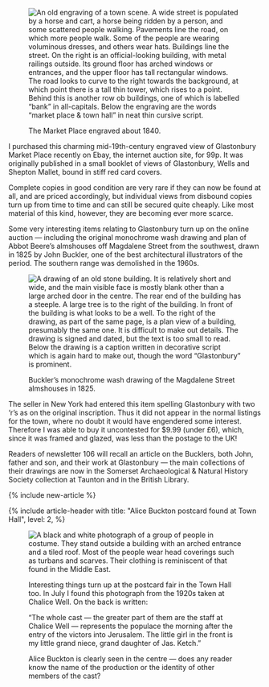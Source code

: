 <figure>
<img src="../rare-marketplace.jpg" alt="An old engraving of a town scene. A wide street is populated by a horse and cart, a horse being ridden by a person, and some scattered people walking. Pavements line the road, on which more people walk. Some of the people are wearing voluminous dresses, and others wear hats. Buildings line the street. On the right is an official-looking building, with metal railings outside. Its ground floor has arched windows or entrances, and the upper floor has tall rectangular windows. The road looks to curve to the right towards the background, at which point there is a tall thin tower, which rises to a point. Behind this is another row ob buildings, one of which is labelled “bank” in all-capitals. Below the engraving are the words “market place &amp; town hall” in neat thin cursive script.">
<figcaption>

The Market Place engraved about 1840.

</figcaption>
</figure>

I purchased this charming mid-19th-century engraved view of Glastonbury
Market Place recently on Ebay, the internet auction site, for 99p. It
was originally published in a small booklet of views of Glastonbury,
Wells and Shepton Mallet, bound in stiff red card covers.

Complete copies in good condition are very rare if they can now be found
at all, and are priced accordingly, but individual views from disbound
copies turn up from time to time and can still be secured quite cheaply.
Like most material of this kind, however, they are becoming ever more
scarce.

Some very interesting items relating to Glastonbury turn up on the
online auction — including the original monochrome wash drawing and plan
of Abbot Beere’s almshouses off Magdalene Street from the southwest,
drawn in 1825 by John Buckler, one of the best architectural
illustrators of the period. The southern range was demolished in the
1960s.

<figure>
<img src="../rare-Buckler-almshouses.jpg" alt="A drawing of an old stone building. It is relatively short and wide, and the main visible face is mostly blank other than a large arched door in the centre. The rear end of the building has a steeple. A large tree is to the right of the building. In front of the building is what looks to be a well. To the right of the drawing, as part of the same page, is a plan view of a building, presumably the same one. It is difficult to make out details. The drawing is signed and dated, but the text is too small to read. Below the drawing is a caption written in decorative script which is again hard to make out, though the word “Glastonbury” is prominent.">
<figcaption>

Buckler’s monochrome wash drawing of the Magdalene Street almshouses in
1825.

</figcaption>
</figure>

The seller in New York had entered this item spelling Glastonbury with
two ‘r’s as on the original inscription. Thus it did not appear in the
normal listings for the town, where no doubt it would have engendered
some interest. Therefore I was able to buy it uncontested for \$9.99
(under £6), which, since it was framed and glazed, was less than the
postage to the UK!

Readers of newsletter 106 will recall an article on the Bucklers, both
John, father and son, and their work at Glastonbury — the main
collections of their drawings are now in the Somerset Archaeological &
Natural History Society collection at Taunton and in the British
Library.

{% include new-article %}

{% include article-header with
	title: "Alice Buckton postcard found at Town Hall",
	level: 2,
%}

<figure>
<img src="../rare-Buckton.jpg" alt="A black and white photograph of a group of people in costume. They stand outside a building with an arched entrance and a tiled roof. Most of the people wear head coverings such as turbans and scarves. Their clothing is reminiscent of that found in the Middle East.">
<figcaption>

Interesting things turn up at the postcard fair in the Town Hall too. In
July I found this photograph from the 1920s taken at Chalice Well. On
the back is written:

“The whole cast — the greater part of them are the staff at Chalice
Well — represents the populace the morning after the entry of the
victors into Jerusalem. The little girl in the front is my little grand
niece, grand daughter of Jas. Ketch.”

Alice Buckton is clearly seen in the centre — does any reader know the
name of the production or the identity of other members of the cast?

</figcaption>
</figure>
